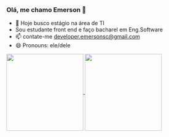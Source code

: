 ### Olá, me chamo Emerson 👋


- 🔭 Hoje busco estágio na área de TI
- Sou estudante front end e faço bacharel em Eng.Software
- 📫 contate-me developer.emersonsc@gmail.com
- 😄 Pronouns: ele/dele
<a href="https://github.com/EmersonSc-Ti/github-readme-stats">
  <img height=200 align="center" src="https://github-readme-stats.vercel.app/api?username=EmersonSc-Ti&show_icons=true&theme=dracula"/>
  <a href="https://github.com/EmersonSc-Ti/convoychat">
  <img height=200 align="center" src="https://github-readme-stats.vercel.app/api/top-langs?username=EmersonSc-Ti&show_icons=true&theme=dracula&layout=compact&langs_count=8&card_width=320" />
</a>
